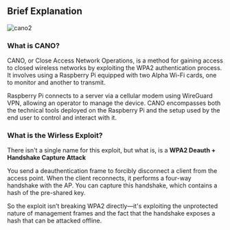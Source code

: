 ## **Brief Explanation**

![cano2](https://github.com/user-attachments/assets/d9cda332-e786-4a54-a363-c235bf172981)

### **What is CANO?**

CANO, or Close Access Network Operations, is a method for gaining access to closed wireless networks by exploiting the WPA2 authentication process. It involves using a Raspberry Pi equipped with two Alpha Wi-Fi cards, one to monitor and another to transmit.

Raspberry Pi connects to a server via a cellular modem using WireGuard VPN, allowing an operator to manage the device. CANO encompasses both the technical tools deployed on the Raspberry Pi and the setup used by the end user to control and interact with it.

### **What is the Wirless Exploit?**

There isn't a single name for this exploit, but what is, is a **WPA2 Deauth + Handshake Capture Attack**

You send a deauthentication frame to forcibly disconnect a client from the access point. When the client reconnects, it performs a four-way handshake with the AP. You can capture this handshake, which contains a hash of the pre-shared key.

So the exploit isn’t breaking WPA2 directly—it's exploiting the unprotected nature of management frames and the fact that the handshake exposes a hash that can be attacked offline.

